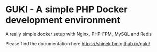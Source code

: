 # GUKI - A simple PHP Docker development environment
A really simple docker setup with Nginx, PHP-FPM, MySQL and Redis

Please find the documentation here https://shineklbm.github.io/guki/

